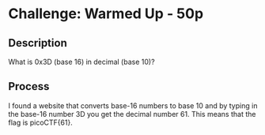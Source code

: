 # Challenge: Warmed Up - 50p

## Description
What is 0x3D (base 16) in decimal (base 10)?

## Process
I found a website that converts base-16 numbers to base 10 and by typing in the base-16 number 3D you get the decimal number 61. This means that the flag is picoCTF{61}.